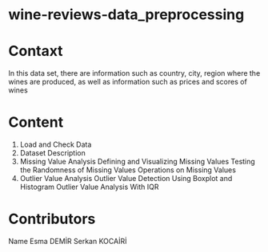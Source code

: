 # wine-reviews-data_preprocessing

# Contaxt
  In this data set, there are information such as country, city, region where the wines are produced, as well as information such as prices and scores of wines
  
# Content
  1. Load and Check Data
  2. Dataset Description
  3. Missing Value Analysis
      Defining and Visualizing Missing Values
      Testing the Randomness of Missing Values
      Operations on Missing Values
  4. Outlier Value Analysis
      Outlier Value Detection Using Boxplot and Histogram
      Outlier Value Analysis With IQR
      
 # Contributors
 Name
  Esma DEMİR
  Serkan KOCAİRİ
